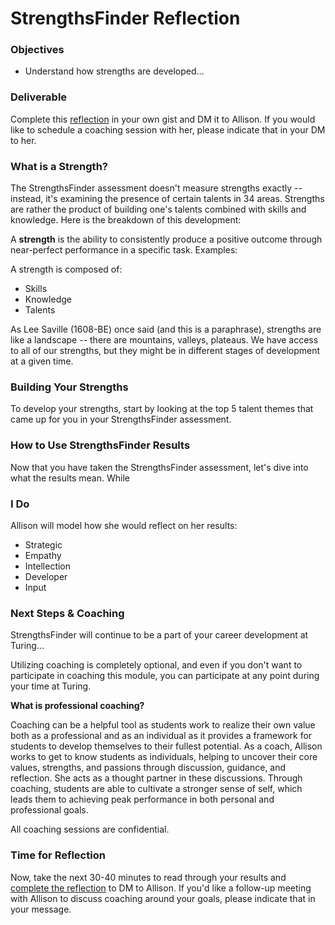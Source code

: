 # StrengthsFinder Reflection

### Objectives
* Understand how strengths are developed...

### Deliverable
Complete this [reflection](https://github.com/turingschool/career-development-curriculum/blob/master/module_one/strengths_reflection_guidelines.md) in your own gist and DM it to Allison. If you would like to schedule a coaching session with her, please indicate that in your DM to her. 

### What is a Strength?
The StrengthsFinder assessment doesn't measure strengths exactly -- instead, it's examining the presence of certain talents in 34 areas. Strengths are rather the product of building one's talents combined with skills and knowledge. Here is the breakdown of this development:

A **strength** is the ability to consistently produce a positive outcome through near-perfect performance in a specific task. Examples:

A strength is composed of:

* Skills
* Knowledge
* Talents

As Lee Saville (1608-BE) once said (and this is a paraphrase), strengths are like a landscape -- there are mountains, valleys, plateaus. We have access to all of our strengths, but they might be in different stages of development at a given time. 

### Building Your Strengths
To develop your strengths, start by looking at the top 5 talent themes that came up for you in your StrengthsFinder assessment. 

### How to Use StrengthsFinder Results
Now that you have taken the StrengthsFinder assessment, let's dive into what the results mean. While 

### I Do
Allison will model how she would reflect on her results:

* Strategic
* Empathy
* Intellection
* Developer
* Input




### Next Steps & Coaching
StrengthsFinder will continue to be a part of your career development at Turing...

Utilizing coaching is completely optional, and even if you don't want to participate in coaching this module, you can participate at any point during your time at Turing. 

**What is professional coaching?**

Coaching can be a helpful tool as students work to realize their own value both as a professional and as an individual as it provides a framework for students to develop themselves to their fullest potential. As a coach, Allison works to get to know students as individuals, helping to uncover their core values, strengths, and passions through discussion, guidance, and reflection. She acts as a thought partner in these discussions. Through coaching, students are able to cultivate a stronger sense of self, which leads them to achieving peak performance in both personal and professional goals.   

All coaching sessions are confidential. 

### Time for Reflection
Now, take the next 30-40 minutes to read through your results and [complete the reflection](https://github.com/turingschool/career-development-curriculum/blob/master/module_one/strengths_reflection_guidelines.md) to DM to Allison. If you'd like a follow-up meeting with Allison to discuss coaching around your goals, please indicate that in your message. 


